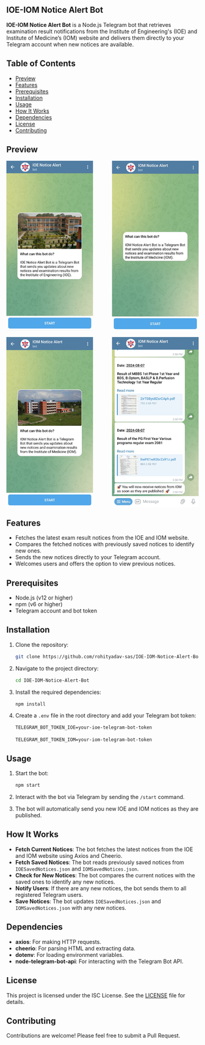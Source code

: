 ## IOE-IOM Notice Alert Bot

**IOE-IOM Notice Alert Bot** is a Node.js Telegram bot that retrieves examination result notifications from the Institute of Engineering's (IOE) and Institute of Medicine’s (IOM) website and delivers them directly to your Telegram account when new notices are available.

## Table of Contents

- [Preview](#preview)
- [Features](#features)
- [Prerequisites](#prerequisites)
- [Installation](#installation)
- [Usage](#usage)
- [How It Works](#how-it-works)
- [Dependencies](#dependencies)
- [License](#license)
- [Contributing](#contributing)

## Preview
<div style="display:flex; justify-content:space-between">
  <img src="./assets/preview3.png?raw=true" height="100%" width="45%"/> &nbsp;&nbsp;&nbsp;&nbsp;&nbsp;&nbsp;&nbsp;&nbsp;&nbsp;&nbsp;&nbsp
  <img src="./assets/preview.png?raw=true" height="100%" width="45%"/>
</div>
<br>
<div style="display:flex; justify-content:space-between">
  <img src="./assets/preview1.png?raw=true" height="100%" width="45%"/> &nbsp;&nbsp;&nbsp;&nbsp;&nbsp;&nbsp;&nbsp;&nbsp;&nbsp;&nbsp;&nbsp
  <img src="./assets/preview2.png?raw=true" height="100%" width="45%"/>
</div>


## Features

- Fetches the latest exam result notices from the IOE and IOM website.
- Compares the fetched notices with previously saved notices to identify new ones.
- Sends the new notices directly to your Telegram account.
- Welcomes users and offers the option to view previous notices.

## Prerequisites

- Node.js (v12 or higher)
- npm (v6 or higher)
- Telegram account and bot token

## Installation

1. Clone the repository:
    ```sh
    git clone https://github.com/rohityadav-sas/IOE-IOM-Notice-Alert-Bot.git
    ```

2. Navigate to the project directory:
    ```sh
    cd IOE-IOM-Notice-Alert-Bot
    ```

3. Install the required dependencies:
    ```sh
    npm install
    ```

4. Create a ```.env``` file in the root directory and add your Telegram bot token:
    ```env
    TELEGRAM_BOT_TOKEN_IOE=your-ioe-telegram-bot-token

    TELEGRAM_BOT_TOKEN_IOM=your-iom-telegram-bot-token
    ```

## Usage

1. Start the bot:
    ```bash
    npm start
    ```

2. Interact with the bot via Telegram by sending the `/start` command.

3. The bot will automatically send you new IOE and IOM notices as they are published.

## How It Works

- **Fetch Current Notices**: The bot fetches the latest notices from the IOE and IOM website using Axios and Cheerio.
- **Fetch Saved Notices**: The bot reads previously saved notices from `IOESavedNotices.json` and `IOMSavedNotices.json`.
- **Check for New Notices**: The bot compares the current notices with the saved ones to identify any new notices.
- **Notify Users**: If there are any new notices, the bot sends them to all registered Telegram users.
- **Save Notices**: The bot updates `IOESavedNotices.json` and `IOMSavedNotices.json` with any new notices.

## Dependencies

- **axios**: For making HTTP requests.
- **cheerio**: For parsing HTML and extracting data.
- **dotenv**: For loading environment variables.
- **node-telegram-bot-api**: For interacting with the Telegram Bot API.

## License

This project is licensed under the ISC License. See the [LICENSE](./LICENSE) file for details.

## Contributing

Contributions are welcome! Please feel free to submit a Pull Request.
